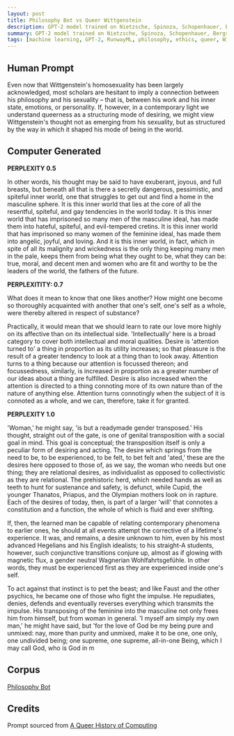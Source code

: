 ```yaml
---
layout: post
title: Philosophy Bot vs Queer Wittgenstein
description: GPT-2 model trained on Nietzsche, Spinoza, Schopenhauer, Bergson, William James on Wittgenstein's Homosexuality
summary: GPT-2 model trained on Nietzsche, Spinoza, Schopenhauer, Bergson, William James on Wittgenstein's Homosexuality
tags: [machine learning, GPT-2, RunwayML, philosophy, ethics, queer, Wittgenstein]
---
```


## Human Prompt

Even now that Wittgenstein's homosexuality has been largely acknowledged, most scholars are hesitant to imply a connection between his philosophy and his sexuality – that is, between his work and his inner state, emotions, or personality. If, however, in a contemporary light we understand queerness as a structuring mode of desiring, we might view Wittgenstein's thought not as emerging from his sexuality, but as structured by the way in which it shaped his mode of being in the world.

## Computer Generated

**PERPLEXITY 0.5**

In other words, his thought may be said to have exuberant, joyous, and full breasts, but beneath all that is there a secretly dangerous, pessimistic, and spiteful inner world, one that struggles to get out and find a home in the masculine sphere. It is this inner world that lies at the core of all the resentful, spiteful, and gay tendencies in the world today. It is this inner world that has imprisoned so many men of the masculine ideal, has made them into hateful, spiteful, and evil-tempered cretins. It is this inner world that has imprisoned so many women of the feminine ideal, has made them into angelic, joyful, and loving. And it is this inner world, in fact, which in spite of all its malignity and wickedness is the only thing keeping many men in the pale, keeps them from being what they ought to be, what they can be: true, moral, and decent men and women who are fit and worthy to be the leaders of the world, the fathers of the future.

**PERPLEXITITY: 0.7**

What does it mean to know that one likes another? How might one become so thoroughly acquainted with another that one's self, one's self as a whole, were thereby altered in respect of substance?

Practically, it would mean that we should learn to rate our love more highly on its affective than on its intellectual side. 'Intellectually' here is a broad category to cover both intellectual and moral qualities. Desire is 'attention turned to' a thing in proportion as its utility increases; so that pleasure is the result of a greater tendency to look at a thing than to look away. Attention turns to a thing because our attention is focussed thereon; and focussedness, similarly, is increased in proportion as a greater number of our ideas about a thing are fulfilled. Desire is also increased when the attention is directed to a thing connoting more of its own nature than of the nature of anything else. Attention turns connotingly when the subject of it is connoted as a whole, and we can, therefore, take it for granted.

**PERPLEXITY 1.0**

'Woman,' he might say, 'is but a readymade gender transposed.' His thought, straight out of the gate, is one of genital transposition with a social goal in mind. This goal is conceptual; the transposition itself is only a peculiar form of desiring and acting. The desire which springs from the need to be, to be experienced, to be felt, to bet felt and 'ated,' these are the desires here opposed to those of, as we say, the woman who needs but one thing; they are relational desires, as individualist as opposed to collectivistic as they are relational. The prehistoric herd, which needed hands as well as teeth to hunt for sustenance and safety, is defunct, while Cupid, the younger Thanatos, Priapus, and the Olympian mothers look on in rapture. Each of the desires of today, then, is part of a larger 'will' that connotes a constitution and a function, the whole of which is fluid and ever shifting.

If, then, the learned man be capable of relating contemporary phenomena to earlier ones, he should at all events attempt the corrective of a lifetime's experience. It was, and remains, a desire unknown to him, even by his most advanced Hegelians and his English idealists; to his straight-A students, however, such conjunctive transitions conjure up, almost as if glowing with magnetic flux, a gender neutral Wagnerian Wohlfahrtsgefühle. In other words, they must be experienced first as they are experienced inside one's self.

To act against that instinct is to pet the beast; and like Faust and the other psychics, he became one of those who fight the impulse. He repudiates, denies, defends and eventually reverses everything which transmits the impulse. His transposing of the feminine into the masculine not only frees him from himself, but from woman in general. 'I myself am simply my own man,' he might have said, but 'for the love of God be my being pure and unmixed: nay, more than purity and unmixed, make it to be one, one only, one undivided being; one supreme, one supreme, all-in-one Being, which I may call God, who is God in m


## Corpus

[Philosophy Bot](/philosophy)

## Credits

Prompt sourced from [A Queer History of Computing](https://rhizome.org/editorial/2013/feb/19/queer-computing-1/)
